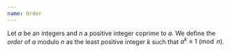 ```yaml
---
name: Order
---
```


Let $a$ be an integers and $n$ a positive integer coprime to $a$. We define the *order* of $a$ modulo $n$ as the least positive integer $k$ such that $a^k\equiv 1\pmod{n}$.
